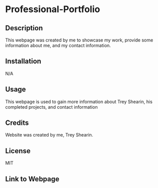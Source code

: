 # Professional-Portfolio

## Description

This webpage was  created by me to showcase my work, provide some information about me, and my contact information.

## Installation

N/A

## Usage

This webpage is used to gain more information about Trey Shearin, his completed projects, and contact information

## Credits

Website was created by me, Trey Shearin.

## License

MIT

## Link to Webpage

